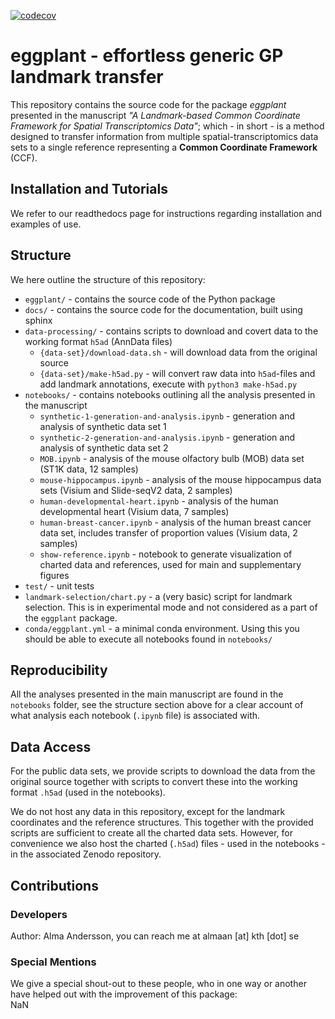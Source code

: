 [![codecov](https://codecov.io/gh/almaan/eggplant/branch/publish/graph/badge.svg?token=NFJWGVK56D)](https://codecov.io/gh/almaan/eggplant)

# eggplant - effortless generic GP landmark transfer

This repository contains the source code for the package *eggplant* presented in
the manuscript *"A Landmark-based Common Coordinate Framework for Spatial
Transcriptomics Data"*; which - in short - is a method designed to transfer
information from multiple spatial-transcriptomics data sets to a single
reference representing a **Common Coordinate Framework** (CCF).



##  Installation and Tutorials
We refer to our readthedocs page for instructions regarding installation and examples of use.

## Structure
We here outline the structure of this repository:
- `eggplant/` - contains the source code of the Python package
- `docs/` - contains the source code for the documentation, built using sphinx
- `data-processing/` - contains scripts to download and covert data to the working format `h5ad` (AnnData files)
  - `{data-set}/download-data.sh` - will download data from the original source
  - `{data-set}/make-h5ad.py` - will convert raw data into `h5ad`-files and add landmark annotations, execute with `python3 make-h5ad.py`
- `notebooks/` - contains notebooks outlining all the analysis presented in the manuscript
  - `synthetic-1-generation-and-analysis.ipynb` - generation and analysis of synthetic data set 1
  - `synthetic-2-generation-and-analysis.ipynb` - generation and analysis of synthetic data set 2
  - `MOB.ipynb` - analysis of the mouse olfactory bulb (MOB) data set (ST1K data, 12 samples)
  - `mouse-hippocampus.ipynb` - analysis of the mouse hippocampus data sets (Visium and Slide-seqV2 data, 2 samples)
  - `human-developmental-heart.ipynb` - analysis of the human developmental heart (Visium data, 7 samples)
  - `human-breast-cancer.ipynb` - analysis of the human breast cancer data set, includes transfer of proportion values (Visium data, 2 samples)
  - `show-reference.ipynb` - notebook to generate visualization of charted data and references, used for main and supplementary figures
- `test/` - unit tests
- `landmark-selection/chart.py` - a (very basic) script for landmark selection. This is in experimental mode and not considered as a part of the `eggplant` package.
- `conda/eggplant.yml` - a minimal conda environment. Using this you should be able to execute all notebooks found in `notebooks/`

## Reproducibility
All the analyses presented in the main manuscript are found in the `notebooks` folder, see the structure section above for a clear account of what analysis each notebook (`.ipynb` file) is associated with.

## Data Access
For the public data sets, we provide scripts to download the data from the
original source together with scripts to convert these into the working format
`.h5ad` (used in the notebooks). 

We do not host any data in this repository, except for the landmark coordinates
and the reference structures. This together with the provided scripts are
sufficient to create all the charted data sets. However, for convenience we also
host the charted (`.h5ad`) files - used in the notebooks - in the associated
Zenodo repository.


## Contributions
### Developers
Author: Alma Andersson, you can reach me at almaan [at] kth [dot] se
### Special Mentions
We give a special shout-out to these people, who in one way or another have helped out with the improvement of this package:<br>
NaN


